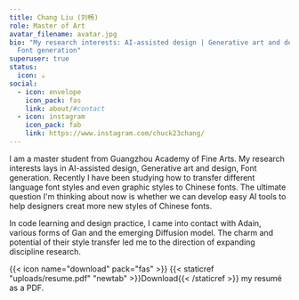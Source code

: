 ```yaml
---
title: Chang Liu (刘畅)
role: Master of Art
avatar_filename: avatar.jpg
bio: "My research interests: AI-assisted design | Generative art and design |
  Font generation"
superuser: true
status:
  icon: ☕️
social:
  - icon: envelope
    icon_pack: fas
    link: about/#contact
  - icon: instagram
    icon_pack: fab
    link: https://www.instagram.com/chuck23chang/
---
```

I am a master student from Guangzhou Academy of Fine Arts. My research interests lays in AI-assisted design, Generative art and design, Font generation. Recently I have been studying how to transfer different language font styles and even graphic styles to Chinese fonts. The ultimate question I'm thinking about now is whether we can develop easy AI tools to help designers creat more new styles of Chinese fonts.

In code learning and design practice, I came into contact with Adain, various forms of Gan and the emerging Diffusion model. The charm and potential of their style transfer led me to the direction of expanding discipline research.

{{< icon name="download" pack="fas" >}} {{< staticref "uploads/resume.pdf" "newtab" >}}Download{{< /staticref >}} my resumé as a PDF.